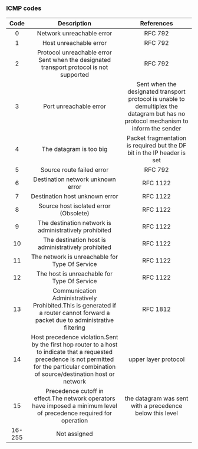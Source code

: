 ### ICMP codes
**Code**|**Description**|**References**
:-----:|:-----:|:-----:
0|Network unreachable error|RFC 792
1|Host unreachable error|RFC 792
2|Protocol unreachable error Sent when the designated transport protocol is not supported|RFC 792
3|Port unreachable error|Sent when the designated transport protocol is unable to demultiplex the datagram but has no protocol mechanism to inform the sender
4|The datagram is too big|Packet fragmentation is required but the DF bit in the IP header is set
5|Source route failed error|RFC 792
6|Destination network unknown error|RFC 1122
7|Destination host unknown error|RFC 1122
8|Source host isolated error (Obsolete)|RFC 1122
9|The destination network is administratively prohibited|RFC 1122
10|The destination host is administratively prohibited|RFC 1122
11|The network is unreachable for Type Of Service|RFC 1122
12|The host is unreachable for Type Of Service|RFC 1122
13|Communication Administratively Prohibited.This is generated if a router cannot forward a packet due to administrative filtering|RFC 1812
14|Host precedence violation.Sent by the first hop router to a host to indicate that a requested precedence is not permitted for the particular combination of source/destination host or network| upper layer protocol
15|Precedence cutoff in effect.The network operators have imposed a minimum level of precedence required for operation| the datagram was sent with a precedence below this level
16-255| Not assigned|	 
